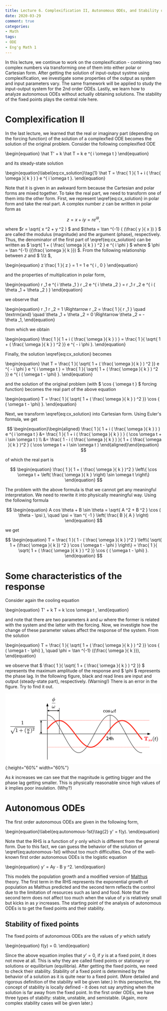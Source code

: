 ```yaml
---
title: Lecture 6. Complexification II, Autonomous ODEs, and Stability of fixed points.
date: 2020-03-29
comment: true
categories: 
- Math
tags:
- ODE
- Eng'g Math 1
---
```


In this lecture, we continue to work on the complexification - combining two complex numbers via transforming one of them into either polar or Cartesian form. After getting the solution of input-output systme using complexification, we investigate some properties of the output as system and input parameters vary. The same framework will be applied to study the input-output system for the 2nd order ODEs. Lastly, we learn how to analyze autonomous ODEs without actually obtaining solutions. The stability of the fixed points plays the central role here.

# Complexification II
In the last lecture, we learned that the real or imaginary part (depending on the forcing function) of the solution of a complexfied ODE becomes the solution of the original problem. Consider the following complexified ODE 

\begin{equation}
\hat T' + k \hat T = k e ^{ i \omega t }
\end{equation}

and its steady-state solution

\begin{equation}\label{eq:cx\_solution}\tag{1}
\hat T = \frac{ 1 }{ 1 + i ( \frac{ \omega }{ k } ) } e ^{ i \omega t }.
\end{equation} 

Note that it is given in an awkward form because the Cartesian and polar forms are mixed together. To take the real part, we need to transform one of them into the other form. First, we represent \eqref{eq:cx\_solution} in polar form and take the real part. A complex number $z$ can be written in polar form as

$$ z = x + i y = r e ^{ i \theta }, $$

where $r = \sqrt{ x ^2 + y ^2 } $ and $\theta = \tan ^{-1} { (\frac{ y }{ x }) } $ are called the modulus (magnitude) and the argument (phase), respectively. Thus, the denominator of the first part of \eqref{eq:cx\_solution} can be written as $ \sqrt{ 1 + ( \frac{ \omega }{ k } ) ^2 } e ^{ i \phi } $ where $ \phi = \tan ^{-1} ({\frac{ \omega }{ k }}) $. From the following relationship between $z$ and $ 1/z $,

\begin{equation}
z \frac{ 1 }{ z } = 1 = 1 e ^{ i \, 0 }
\end{equation} 

and the properties of multiplication in polar form,

\begin{equation}
r _1 e ^{ i \theta _1 } r _2 e ^{ i \theta _2 } = r _1 r _2 e ^{ i ( \theta _1 + \theta _2 ) } 
\end{equation} 

we observe that

\begin{equation}
r _1 r _2 = 1 \Rightarrow r _2 = \frac{ 1 }{ r _1 } \quad \textrm{and} \quad \theta _1 + \theta _2 = 0 \Rightarrow \theta _2 = - \theta _1,
\end{equation}

from which we obtain

\begin{equation}
\frac{ 1 }{ 1 + i ( \frac{ \omega }{ k } ) } = \frac{ 1 }{ \sqrt{ 1 + ( \frac{ \omega }{ k } ) ^2 }} e ^{ - i \phi }.
\end{equation}

Finally, the solution \eqref{eq:cx\_solution} becomes

\begin{equation}
\hat T = \frac{ 1 }{ \sqrt{ 1 + ( \frac{ \omega }{ k } ) ^2 }} e ^{ - i \phi } e ^{ i \omega t } = \frac{ 1 }{ \sqrt{ 1 + ( \frac{ \omega }{ k } ) ^2 }} e ^{ i ( \omega t - \phi) }.
\end{equation} 

and the solution of the original problem (with $ \cos { \omega t } $ forcing function) becomes the real part of the above equation

\begin{equation}
T = \frac{ 1 }{ \sqrt{ 1 + ( \frac{ \omega }{ k } ) ^2 }} \cos { ( \omega t - \phi) }.
\end{equation} 

Next, we transform \eqref{eq:cx\_solution} into Cartesian form. Using Euler's formula, we get

$$
\begin{equation}\begin{aligned} 
\frac{ 1 }{ 1 + i ( \frac{ \omega }{ k } ) } e ^{ i \omega t } &= \frac{ 1 }{ 1 + i ( \frac{ \omega }{ k } ) } ( \cos \omega t + i \sin \omega t ) \\
&= \frac{ 1 - i ( \frac{ \omega }{ k } ) }{ 1 + ( \frac{ \omega }{ k } )^2  } ( \cos \omega t + i \sin \omega t )
\end{aligned}\end{equation}
$$

of which the real part is

$$
\begin{equation}
\frac{ 1 }{  1 + ( \frac{ \omega }{ k } )^2  } \left\{  \cos \omega t + \left( \frac{ \omega }{ k } \right)  \sin \omega t \right\} 
\end{equation} 
$$

The problem with the above formula is that we cannot get any meaningful interpretation. We need to rewrite it into physically meaningful way. Using the following formula

$$
\begin{equation}
A cos \theta + B \sin \theta = \sqrt{ A ^2 + B ^2 } \cos ( \theta - \psi ), \quad \psi = \tan ^{ -1 } \left(  \frac{ B }{ A } \right) 
\end{equation}
$$

we get 

$$
\begin{equation}
T = \frac{ 1 }{  1 - ( \frac{ \omega }{ k } )^2  } \left\{  \sqrt{ 1 + (\frac{ \omega }{ k }) ^2 } \cos ( \omega t - \phi ) \right\} = \frac{ 1 }{ \sqrt{ 1 + ( \frac{ \omega }{ k } ) ^2 }} \cos { ( \omega t - \phi) }.
\end{equation} 
$$

# Some characteristics of the response
Consider again the cooling equation

\begin{equation}
T' + k T = k \cos  \omega t ,
\end{equation}

and note that there are two parameters $k$ and $\omega$ where the former is related with the system and the latter with the forcing. Now, we investigte how the change of these parameter values affect the response of the system. From the solution

\begin{equation}
T = \frac{ 1 }{ \sqrt{ 1 + ( \frac{ \omega }{ k } ) ^2 }} \cos { ( \omega t - \phi) }, \quad \phi = \tan ^{-1} ({\frac{ \omega }{ k }}), 
\end{equation}

we observe that $ \frac{ 1 }{ \sqrt{ 1 + ( \frac{ \omega }{ k } ) ^2 }} $ represents the maximum amplitude of the response and $ \phi $ represents the phase lag. In the following figure, black and read lines are input and output (steady-state part), respectively. (Warning!) There is an error in the figure. Try to find it out. 

![Input-output relation][image-1]{:height="60%" width="60%"}

As $k$ increases we can see that the magnitude is getting bigger and the phase lag getting smaller. This is physically reasonable since high values of $k$ implies poor insulation. (Why?)

# Autonomous ODEs
The first order autonomous ODEs are given in the following form,

\begin{equation}\label{eq:autonomous-1st}\tag{2}
y' = f(y).
\end{equation} 

Note that the RHS is a function of $y$ only which is different from the general form. Due to this fact, we can guess the behavior of the solution of \eqref{eq:autonomous-1st} without too much difficulties. One of the well-known first order autonomous ODEs is the logistic equation 

\begin{equation}
y' = Ay - B y ^2.
\end{equation}

This models the population growth and a modified version of [Malthus][1] theory. The first term in the RHS represents the exponential growth of population as Malthus predicted and the second term reflects the control due to the limitation of resources such as land and food. Note that the second term does not affect too much when the value of $y$ is relatively small but kicks in as $y$ increases. The starting point of the analysis of autonomous ODEs is to get the fixed points and their stability.

## Stability of fixed points
The fixed points of autonomous ODEs are the values of $y$ which satisfy

\begin{equation}
f(y) = 0.
\end{equation}

Since the above equation implies that $y' = 0$, if $y$ is at a fixed point, it does not move at all. This is why they are called fixed points or stationary or solutions or equilibrium (equilibria). After getting the fixed points, we need to check their stability. Stability of a fixed point is determined by the behavior of a solution as it is quite near to a fixed point. (More detailed and rigorous definition of the stability will be given later.) In this perspective, the concept of stability is locally defined - it does not say anything when the solution is far away from the fixed point. In the first order ODEs, we have three types of stabilty: stable, unstable, and semistable. (Again, more complex stability cases will be given later.) 

[1]:	https://en.wikipedia.org/wiki/Malthusianism

[image-1]:	/assets/images/input-output-1st-order.png